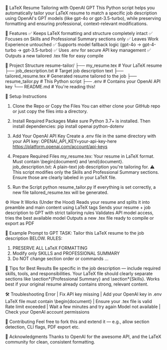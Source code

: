 🧠 LaTeX Resume Tailoring with OpenAI GPT
This Python script helps you automatically tailor your LaTeX resume to match a specific job description using OpenAI's GPT models (like gpt-4o or gpt-3.5-turbo), while preserving formatting and ensuring professional, context-relevant modifications.

📌 Features
✅ Keeps LaTeX formatting and structure completely intact
✅ Focuses on Skills and Professional Summary sections only
✅ Leaves Work Experience untouched
✅ Supports model fallback logic (gpt-4o → gpt-4-turbo → gpt-3.5-turbo)
✅ Uses .env for secure API key management
✅ Outputs a new tailored .tex file for easy compile

📂 Project Structure
resume-tailor/
├── my_resume.tex           # Your LaTeX resume
├── job_description.txt     # Target job description text
├── tailored_resume.tex     # Generated resume tailored to the job
├── resume_tailor.py        # This Python script
├── .env                    # Contains your OpenAI API key
└── README.md               # You're reading this!

🔧 Setup Instructions
1. Clone the Repo or Copy the Files
You can either clone your GitHub repo or just copy the files into a directory.

2. Install Required Packages
Make sure Python 3.7+ is installed. Then install dependencies:
pip install openai python-dotenv

3. Add Your OpenAI API Key
Create a .env file in the same directory with your API key:
OPENAI_API_KEY=your-api-key-here
https://platform.openai.com/account/api-keys

4. Prepare Required Files
my_resume.tex: Your resume in LaTeX format. Must contain \begin{document} and \end{document}.
job_description.txt: A plain-text job description you're tailoring for.
⚠️ This script modifies only the Skills and Professional Summary sections. Ensure those are clearly labeled in your LaTeX file.

5. Run the Script
python resume_tailor.py
If everything is set correctly, a new file tailored_resume.tex will be generated.

⚙️ How It Works (Under the Hood)
Reads your resume and splits it into preamble and main content using LaTeX tags
Sends your resume + job description to GPT with strict tailoring rules
Validates API model access, tries the best available model
Outputs a new .tex file ready to compile or export as PDF

📄 Example Prompt to GPT
TASK: Tailor this LaTeX resume to the job description BELOW.
RULES:
1. PRESERVE ALL LaTeX FORMATTING
2. Modify only SKILLS and PROFESSIONAL SUMMARY
3. Do NOT change section order or commands
...

🧠 Tips for Best Results
Be specific in the job description — include required skills, tools, and responsibilities.
Your LaTeX file should clearly separate sections like \section*{Professional Summary} and \section*{Skills}.
Works best if your original resume already contains strong, relevant content.

🛠 Troubleshooting
Error                                    | Fix
API key missing                          | Add your OpenAI key in .env
LaTeX file must contain \begin{document} | Ensure your .tex file is valid
Rate limit exceeded                      | Wait a few minutes and try again
Model not available                      | Check your OpenAI account permissions

🤝 Contributing
Feel free to fork this and extend it — e.g., allow section detection, CLI flags, PDF export etc.

🙌 Acknowledgments
Thanks to OpenAI for the awesome API, and the LaTeX community for clean, consistent formatting.